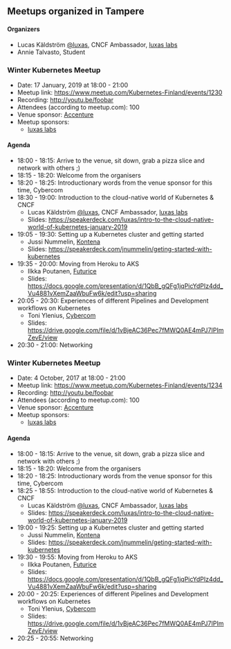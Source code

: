 ## Meetups organized in Tampere

#### Organizers

 - Lucas Käldström [@luxas](https://github.com/luxas), CNCF Ambassador, [luxas labs](https://luxaslabs.com)
 - Annie Talvasto, Student

### Winter Kubernetes Meetup

 - Date: 17 January, 2019 at 18:00 - 21:00
 - Meetup link: https://www.meetup.com/Kubernetes-Finland/events/1230
 - Recording: http://youtu.be/foobar
 - Attendees (according to meetup.com): 100
 - Venue sponsor: [Accenture](https://accenture.com)
 - Meetup sponsors:
   - [luxas labs](https://luxaslabs.com)

#### Agenda

 - 18:00 - 18:15: Arrive to the venue, sit down, grab a pizza slice and network with others ;) 
 - 18:15 - 18:20: Welcome from the organisers 
 - 18:20 - 18:25: Introductionary words from the venue sponsor for this time, Cybercom 
 - 18:30 - 19:00: Introduction to the cloud-native world of Kubernetes & CNCF 
   - Lucas Käldström [@luxas](https://github.com/luxas), CNCF Ambassador, [luxas labs](https://luxaslabs.com)
   - Slides: https://speakerdeck.com/luxas/intro-to-the-cloud-native-world-of-kubernetes-january-2019
 - 19:05 - 19:30: Setting up a Kubernetes cluster and getting started 
   - Jussi Nummelin, [Kontena](https://kontena.io)
   - Slides: https://speakerdeck.com/jnummelin/geting-started-with-kubernetes
 - 19:35 - 20:00: Moving from Heroku to AKS 
   - Ilkka Poutanen, [Futurice](https://www.futurice.com/)
   - Slides: https://docs.google.com/presentation/d/1QbB_gQFg1jqPicYdPIz4dd_Vu4881vXemZaaWbuFw6k/edit?usp=sharing
 - 20:05 - 20:30: Experiences of different Pipelines and Development workflows on Kubernetes 
   - Toni Ylenius, [Cybercom](https://www.cybercom.com/)
   - Slides: https://drive.google.com/file/d/1vBjeAC36Pec7fMWQ0AE4mPJ7IPImZevE/view
 - 20:30 - 21:00: Networking 

### Winter Kubernetes Meetup

 - Date: 4 October, 2017 at 18:00 - 21:00
 - Meetup link: https://www.meetup.com/Kubernetes-Finland/events/1234
 - Recording: http://youtu.be/foobar
 - Attendees (according to meetup.com): 100
 - Venue sponsor: [Accenture](https://accenture.com)
 - Meetup sponsors:
   - [luxas labs](https://luxaslabs.com)

#### Agenda

 - 18:00 - 18:15: Arrive to the venue, sit down, grab a pizza slice and network with others ;) 
 - 18:15 - 18:20: Welcome from the organisers 
 - 18:20 - 18:25: Introductionary words from the venue sponsor for this time, Cybercom 
 - 18:25 - 18:55: Introduction to the cloud-native world of Kubernetes & CNCF 
   - Lucas Käldström [@luxas](https://github.com/luxas), CNCF Ambassador, [luxas labs](https://luxaslabs.com)
   - Slides: https://speakerdeck.com/luxas/intro-to-the-cloud-native-world-of-kubernetes-january-2019
 - 19:00 - 19:25: Setting up a Kubernetes cluster and getting started 
   - Jussi Nummelin, [Kontena](https://kontena.io)
   - Slides: https://speakerdeck.com/jnummelin/geting-started-with-kubernetes
 - 19:30 - 19:55: Moving from Heroku to AKS 
   - Ilkka Poutanen, [Futurice](https://www.futurice.com/)
   - Slides: https://docs.google.com/presentation/d/1QbB_gQFg1jqPicYdPIz4dd_Vu4881vXemZaaWbuFw6k/edit?usp=sharing
 - 20:00 - 20:25: Experiences of different Pipelines and Development workflows on Kubernetes 
   - Toni Ylenius, [Cybercom](https://www.cybercom.com/)
   - Slides: https://drive.google.com/file/d/1vBjeAC36Pec7fMWQ0AE4mPJ7IPImZevE/view
 - 20:25 - 20:55: Networking 
